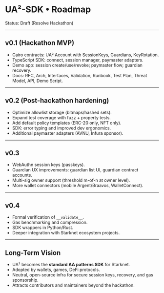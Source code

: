 # UA²-SDK • Roadmap
Status: Draft (Resolve Hackathon)

---

## v0.1 (Hackathon MVP)
- Cairo contracts: UA² Account with SessionKeys, Guardians, KeyRotation.
- TypeScript SDK: connect, session manager, paymaster adapters.
- Demo app: session create/use/revoke; paymaster flow; guardian recovery.
- Docs: RFC, Arch, Interfaces, Validation, Runbook, Test Plan, Threat Model, API, Demo Script.

---

## v0.2 (Post-hackathon hardening)
- Optimize allowlist storage (bitmaps/hashed sets).
- Expand test coverage with fuzz + property tests.
- Add default policy templates (ERC-20 only, NFT only).
- SDK: error typing and improved dev ergonomics.
- Additional paymaster adapters (AVNU, Infura sponsor).

---

## v0.3
- WebAuthn session keys (passkeys).
- Guardian UX improvements: guardian list UI, guardian contract accounts.
- Multi-sig owner support (threshold m-of-n at owner level).
- More wallet connectors (mobile Argent/Braavos, WalletConnect).

---

## v0.4
- Formal verification of `__validate__`.
- Gas benchmarking and compression.
- SDK wrappers in Python/Rust.
- Deeper integration with Starknet ecosystem projects.

---

## Long-Term Vision
- UA² becomes the **standard AA patterns SDK** for Starknet.
- Adopted by wallets, games, DeFi protocols.
- Neutral, open-source infra for secure session keys, recovery, and gas sponsorship.
- Attracts contributors and maintainers beyond the hackathon.
